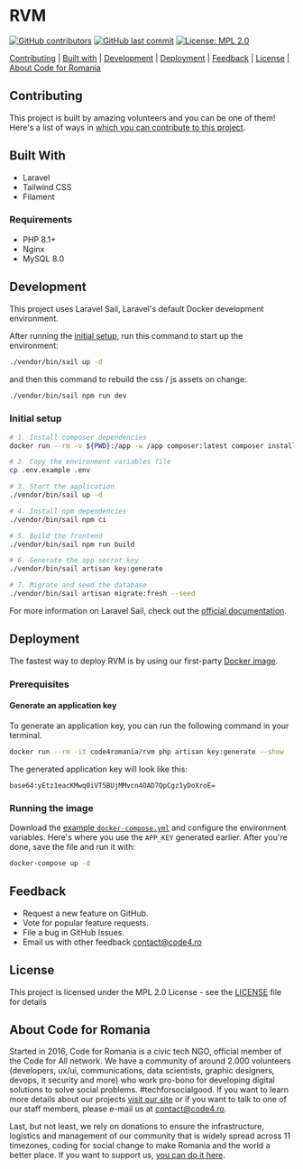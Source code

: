 # RVM

[![GitHub contributors][ico-contributors]][link-contributors]
[![GitHub last commit][ico-last-commit]][link-last-commit]
[![License: MPL 2.0][ico-license]][link-license]

[Contributing](#contributing) | [Built with](#built-with) | [Development](#development) | [Deployment](#deployment) | [Feedback](#feedback) | [License](#license) | [About Code for Romania](#about-code-for-romania)

## Contributing

This project is built by amazing volunteers and you can be one of them! Here's a list of ways in [which you can contribute to this project][link-contributing].

## Built With
-   Laravel
-   Tailwind CSS
-   Filament

### Requirements
-   PHP 8.1+
-   Nginx
-   MySQL 8.0

## Development
This project uses Laravel Sail, Laravel's default Docker development environment.

After running the [initial setup](#initial-setup), run this command to start up the environment:
```sh
./vendor/bin/sail up -d
```

and then this command to rebuild the css / js assets on change:

```sh
./vendor/bin/sail npm run dev
```

### Initial setup

```sh
# 1. Install composer dependencies
docker run --rm -v ${PWD}:/app -w /app composer:latest composer install --ignore-platform-reqs --no-scripts --no-interaction --prefer-dist --optimize-autoloader

# 2. Copy the environment variables file
cp .env.example .env

# 3. Start the application
./vendor/bin/sail up -d

# 4. Install npm dependencies
./vendor/bin/sail npm ci

# 5. Build the frontend
./vendor/bin/sail npm run build

# 6. Generate the app secret key
./vendor/bin/sail artisan key:generate

# 7. Migrate and seed the database
./vendor/bin/sail artisan migrate:fresh --seed
```

For more information on Laravel Sail, check out the [official documentation](https://laravel.com/docs/9.x/sail).

## Deployment

The fastest way to deploy RVM is by using our first-party [Docker image](https://hub.docker.com/r/code4romania/rvm).

### Prerequisites

#### Generate an application key

To generate an application key, you can run the following command in your terminal.

```sh
docker run --rm -it code4romania/rvm php artisan key:generate --show
```

The generated application key will look like this:

```
base64:yEtz1eacKMwq0iVT5BUjMMvcn4OAD7QpCgz1yDoXroE=
```

### Running the image

Download the [example `docker-compose.yml`](docs/examples/docker-compose.yml) and configure the environment variables. Here's where you use the `APP_KEY` generated earlier. After you're done, save the file and run it with:

```sh
docker-compose up -d
```

## Feedback

* Request a new feature on GitHub.
* Vote for popular feature requests.
* File a bug in GitHub Issues.
* Email us with other feedback contact@code4.ro

## License

This project is licensed under the MPL 2.0 License - see the [LICENSE](LICENSE) file for details

## About Code for Romania

Started in 2016, Code for Romania is a civic tech NGO, official member of the Code for All network. We have a community of around 2.000 volunteers (developers, ux/ui, communications, data scientists, graphic designers, devops, it security and more) who work pro-bono for developing digital solutions to solve social problems. #techforsocialgood. If you want to learn more details about our projects [visit our site][link-code4] or if you want to talk to one of our staff members, please e-mail us at contact@code4.ro.

Last, but not least, we rely on donations to ensure the infrastructure, logistics and management of our community that is widely spread across 11 timezones, coding for social change to make Romania and the world a better place. If you want to support us, [you can do it here][link-donate].


[ico-contributors]: https://img.shields.io/github/contributors/code4romania/asistent-medical-comunitar.svg?style=for-the-badge
[ico-last-commit]: https://img.shields.io/github/last-commit/code4romania/asistent-medical-comunitar.svg?style=for-the-badge
[ico-license]: https://img.shields.io/badge/license-MPL%202.0-brightgreen.svg?style=for-the-badge

[link-contributors]: https://github.com/code4romania/asistent-medical-comunitar/graphs/contributors
[link-last-commit]: https://github.com/code4romania/asistent-medical-comunitar/commits/main
[link-license]: https://opensource.org/licenses/MPL-2.0
[link-contributing]: https://github.com/code4romania/.github/blob/main/CONTRIBUTING.md

[link-code4]: https://www.code4.ro/en/
[link-donate]: https://code4.ro/en/donate/
